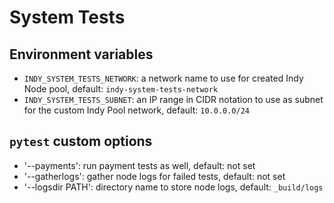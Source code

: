 # System Tests

## Environment variables

- `INDY_SYSTEM_TESTS_NETWORK`: a network name to use for created Indy Node pool, default: `indy-system-tests-network`
- `INDY_SYSTEM_TESTS_SUBNET`: an IP range in CIDR notation to use as subnet for the custom Indy Pool network, default: `10.0.0.0/24`

## `pytest` custom options

- '--payments': run payment tests as well, default: not set
- '--gatherlogs': gather node logs for failed tests, default: not set
- '--logsdir PATH': directory name to store node logs, default: `_build/logs`
